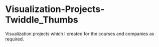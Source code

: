 # Visualization-Projects-Twiddle_Thumbs
Visualization projects which I created for the courses and companies as required.
